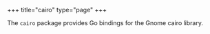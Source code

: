 
+++
title="cairo"
type="page"
+++

The `cairo` package provides Go bindings for the Gnome cairo library.

